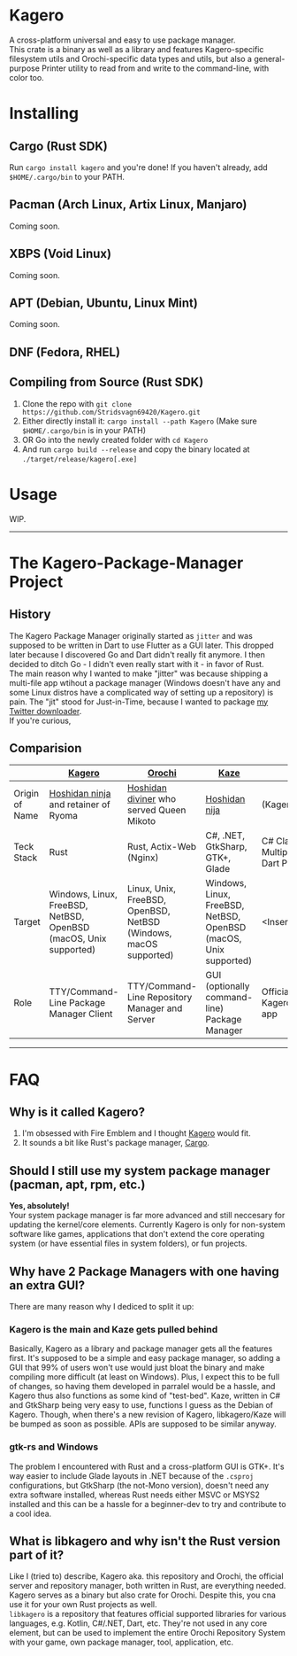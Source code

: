 # Kagero
A cross-platform universal and easy to use package manager.  
This crate is a binary as well as a library and features Kagero-specific filesystem utils and Orochi-specific data types and utils, but also a general-purpose Printer utility to read from and write to the command-line, with color too.

# Installing
## Cargo (Rust SDK)
Run `cargo install kagero` and you're done! If you haven't already, add `$HOME/.cargo/bin` to your PATH.

## Pacman (Arch Linux, Artix Linux, Manjaro)
Coming soon.

## XBPS (Void Linux)
Coming soon.

## APT (Debian, Ubuntu, Linux Mint)
Coming soon.

## DNF (Fedora, RHEL)

## Compiling from Source (Rust SDK)
1. Clone the repo with `git clone https://github.com/Stridsvagn69420/Kagero.git`
2. Either directly install it: `cargo install --path Kagero` (Make sure `$HOME/.cargo/bin` is in your PATH)
3. OR Go into the newly created folder with `cd Kagero`
4. And run `cargo build --release` and copy the binary located at `./target/release/kagero[.exe]`

# Usage
WIP.

<hr>

# The Kagero-Package-Manager Project
## History
The Kagero Package Manager originally started as `jitter` and was supposed to be written in Dart to use Flutter as a GUI later. This dropped later because I discovered Go and Dart didn't really fit anymore. I then decided to ditch Go - I didn't even really start with it - in favor of Rust.  
The main reason why I wanted to make "jitter" was because shipping a multi-file app wtihout a package manager (Windows doesn't have any and some Linux distros have a complicated way of setting up a repository) is pain. The "jit" stood for Just-in-Time, because I wanted to package [my Twitter downloader](https://github.com/Stridsvagn69420/Tweet-DL).  
If you're curious, 

## Comparision
|                | [Kagero](https://github.com/Stridsvagn69420/Kagero)                               | [Orochi](https://github.com/Stridsvagn69420/Orochi)                                   | [Kaze](https://github.com/Stridsvagn69420/Kaze)                  | [libkagero](https://github.com/Stridsvagn69420/libkagero)              | [DDroid](https://github.com/Stridsvagn69420/DDroid)            |
| -------------- | --------------------------------------------------------------------------------- | ------------------------------------------------------------------------------------- | ---------------------------------------------------------------- | ---------------------------------------------------------------------- | -------------------------------------------------------------- |
| Origin of Name | [Hoshidan ninja](https://fireemblem.fandom.com/wiki/Kagero) and retainer of Ryoma | [Hoshidan diviner](https://fireemblem.fandom.com/wiki/Orochi) who served Queen Mikoto | [Hoshidan nija](https://fireemblem.fandom.com/wiki/Kaze)         | (Kagero with a lib-prefix)                                             | D(ecentralized An)Droid                                        |
| Teck Stack     | Rust                                                                              | Rust, Actix-Web (Nginx)                                                               | C#, .NET, GtkSharp, GTK+, Glade                                  | C# Class-Library, Kotlin-Multiplatform, NPM Package, Dart Package      | Kotlin, Android-App                                            |
| Target         | Windows, Linux, FreeBSD, NetBSD, OpenBSD (macOS, Unix supported)                  | Linux, Unix, FreeBSD, OpenBSD, NetBSD (Windows, macOS supported)                      | Windows, Linux, FreeBSD, NetBSD, OpenBSD (macOS, Unix supported) | \<InsertYourProjectPlatformHere\>                                        | Android, Android x86, HarmonyOS, Windows 11, Bluestacks        |
| Role           | TTY/Command-Line Package Manager Client                                           | TTY/Command-Line Repository Manager and Server                                        | GUI (optionally command-line) Package Manager                    | Official libraries to integrate the Kagero-Orochi system into your app | Mobile Android App Store similar to the Kagero Package Manager |

<hr>

# FAQ
## Why is it called Kagero?
1. I'm obsessed with Fire Emblem and I thought [Kagero](https://fireemblem.fandom.com/wiki/Kagero) would fit.
2. It sounds a bit like Rust's package manager, [Cargo](https://crates.io/).

## Should I still use my system package manager (pacman, apt, rpm, etc.)
**Yes, absolutely!**  
Your system package manager is far more advanced and still neccesary for updating the kernel/core elements. Currently Kagero is only for non-system software like games, applications that don't extend the core operating system (or have essential files in system folders), or fun projects.

## Why have 2 Package Managers with one having an extra GUI?
There are many reason why I dediced to split it up:

### Kagero is the main and Kaze gets pulled behind
Basically, Kagero as a library and package manager gets all the features first. It's supposed to be a simple and easy package manager, so adding a GUI that 99% of users won't use would just bloat the binary and make compiling more difficult (at least on Windows). Plus, I expect this to be full of changes, so having them developed in parralel would be a hassle, and Kagero thus also functions as some kind of "test-bed". Kaze, written in C# and GtkSharp being very easy to use, functions I guess as the Debian of Kagero. Though, when there's a new revision of Kagero, libkagero/Kaze will be bumped as soon as possible. APIs are supposed to be similar anyway.

### gtk-rs and Windows
The problem I encountered with Rust and a cross-platform GUI is GTK+. It's way easier to include Glade layouts in .NET because of the `.csproj` configurations, but GtkSharp (the not-Mono version), doesn't need any extra software installed, whereas Rust needs either MSVC or MSYS2 installed and this can be a hassle for a beginner-dev to try and contribute to a cool idea.

## What is libkagero and why isn't the Rust version part of it?
Like I (tried to) describe, Kagero aka. this repository and Orochi, the official server and repository manager, both written in Rust, are everything needed. Kagero serves as a binary but also crate for Orochi. Despite this, you cna use it for your own Rust projects as well.  
`libkagero` is a repository that features official supported libraries for various languages, e.g. Kotlin, C#/.NET, Dart, etc. They're not used in any core element, but can be used to implement the entire Orochi Repository System with your game, own package manager, tool, application, etc.
